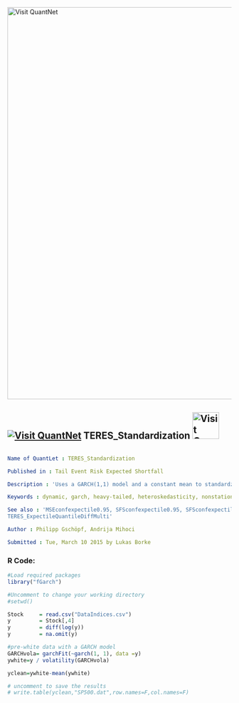 [<img src="https://github.com/QuantLet/Styleguide-and-FAQ/blob/master/pictures/banner.png" width="880" alt="Visit QuantNet">](http://quantlet.de/index.php?p=info)

## [<img src="https://github.com/QuantLet/Styleguide-and-Validation-procedure/blob/master/pictures/qloqo.png" alt="Visit QuantNet">](http://quantlet.de/) **TERES_Standardization** [<img src="https://github.com/QuantLet/Styleguide-and-Validation-procedure/blob/master/pictures/QN2.png" width="60" alt="Visit QuantNet 2.0">](http://quantlet.de/d3/ia)

```yaml

Name of QuantLet : TERES_Standardization

Published in : Tail Event Risk Expected Shortfall

Description : 'Uses a GARCH(1,1) model and a constant mean to standardze the data input.'

Keywords : dynamic, garch, heavy-tailed, heteroskedasticity, nonstationary, preprocessing, returns, standardization, variance

See also : 'MSEconfexpectile0.95, SFSconfexpectile0.95, SFSconfexpectile0.95, 
TERES_ExpectileQuantileDiffMulti'

Author : Philipp Gschöpf, Andrija Mihoci

Submitted : Tue, March 10 2015 by Lukas Borke

```

### R Code:
```r
#Load required packages
library("fGarch")

#Uncomment to change your working directory
#setwd()

Stock     = read.csv("DataIndices.csv")  
y         = Stock[,4]
y         = diff(log(y))
y         = na.omit(y)

#pre-white data with a GARCH model
GARCHvola= garchFit(~garch(1, 1), data =y)
ywhite=y / volatility(GARCHvola)

yclean=ywhite-mean(ywhite)

# uncomment to save the results
# write.table(yclean,"SP500.dat",row.names=F,col.names=F)


```
